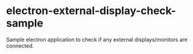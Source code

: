 # electron-external-display-check-sample
Sample electron application to check if any external displays/monitors are connected.
